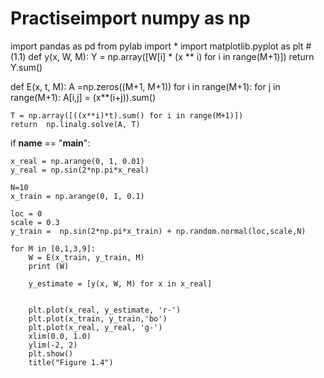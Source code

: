 # Practiseimport numpy as np
import pandas as pd
from pylab import *
import matplotlib.pyplot as plt
#(1.1)
def y(x, W, M):
    Y = np.array([W[i] * (x ** i) for i in range(M+1)])
    return Y.sum()

def E(x, t, M):
    A =np.zeros((M+1, M+1))
    for i in range(M+1):
        for j in range(M+1):
            A[i,j] = (x**(i+j)).sum()

    T = np.array([((x**i)*t).sum() for i in range(M+1)])
    return  np.linalg.solve(A, T)

if __name__ == "__main__":
    
    x_real = np.arange(0, 1, 0.01)
    y_real = np.sin(2*np.pi*x_real)
    
    N=10
    x_train = np.arange(0, 1, 0.1)

    loc = 0
    scale = 0.3
    y_train =  np.sin(2*np.pi*x_train) + np.random.normal(loc,scale,N)

    for M in [0,1,3,9]:
        W = E(x_train, y_train, M)
        print (W)

        y_estimate = [y(x, W, M) for x in x_real]


        plt.plot(x_real, y_estimate, 'r-')
        plt.plot(x_train, y_train,'bo') 
        plt.plot(x_real, y_real, 'g-')
        xlim(0.0, 1.0)
        ylim(-2, 2)
        plt.show()
        title("Figure 1.4")
